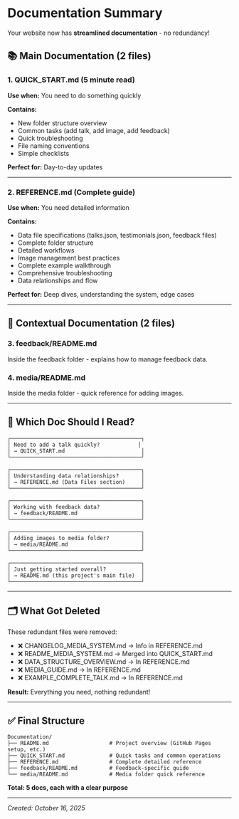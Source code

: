 # Documentation Summary

Your website now has **streamlined documentation** - no redundancy!

## 📚 Main Documentation (2 files)

### 1. **QUICK_START.md** (5 minute read)
**Use when:** You need to do something quickly

**Contains:**
- New folder structure overview
- Common tasks (add talk, add image, add feedback)
- Quick troubleshooting
- File naming conventions
- Simple checklists

**Perfect for:** Day-to-day updates

---

### 2. **REFERENCE.md** (Complete guide)
**Use when:** You need detailed information

**Contains:**
- Data file specifications (talks.json, testimonials.json, feedback files)
- Complete folder structure
- Detailed workflows
- Image management best practices
- Complete example walkthrough
- Comprehensive troubleshooting
- Data relationships and flow

**Perfect for:** Deep dives, understanding the system, edge cases

---

## 📁 Contextual Documentation (2 files)

### 3. **feedback/README.md**
Inside the feedback folder - explains how to manage feedback data.

### 4. **media/README.md**
Inside the media folder - quick reference for adding images.

---

## 🎯 Which Doc Should I Read?

```
┌─────────────────────────────────────────┐
│ Need to add a talk quickly?            │
│ → QUICK_START.md                        │
└─────────────────────────────────────────┘

┌─────────────────────────────────────────┐
│ Understanding data relationships?       │
│ → REFERENCE.md (Data Files section)     │
└─────────────────────────────────────────┘

┌─────────────────────────────────────────┐
│ Working with feedback data?             │
│ → feedback/README.md                    │
└─────────────────────────────────────────┘

┌─────────────────────────────────────────┐
│ Adding images to media folder?          │
│ → media/README.md                       │
└─────────────────────────────────────────┘

┌─────────────────────────────────────────┐
│ Just getting started overall?           │
│ → README.md (this project's main file)  │
└─────────────────────────────────────────┘
```

---

## 🗂️ What Got Deleted

These redundant files were removed:
- ❌ CHANGELOG_MEDIA_SYSTEM.md → Info in REFERENCE.md
- ❌ README_MEDIA_SYSTEM.md → Merged into QUICK_START.md
- ❌ DATA_STRUCTURE_OVERVIEW.md → In REFERENCE.md
- ❌ MEDIA_GUIDE.md → In REFERENCE.md
- ❌ EXAMPLE_COMPLETE_TALK.md → In REFERENCE.md

**Result:** Everything you need, nothing redundant!

---

## ✅ Final Structure

```
Documentation/
├── README.md                   # Project overview (GitHub Pages setup, etc.)
├── QUICK_START.md              # Quick tasks and common operations
├── REFERENCE.md                # Complete detailed reference
├── feedback/README.md          # Feedback-specific guide
└── media/README.md             # Media folder quick reference
```

**Total: 5 docs, each with a clear purpose**

---

*Created: October 16, 2025*

